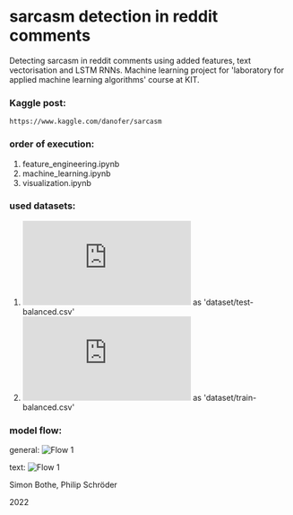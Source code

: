 # sarcasm detection in reddit comments

Detecting sarcasm in reddit comments using added features, text vectorisation and LSTM RNNs.
Machine learning project for 'laboratory for applied machine learning algorithms' course at KIT.

### Kaggle post:
    https://www.kaggle.com/danofer/sarcasm

### order of execution:
1. feature_engineering.ipynb
2. machine_learning.ipynb
3. visualization.ipynb

### used datasets: 
1. ![test-balanced.csv.bz2](https://nlp.cs.princeton.edu/SARC/0.0/main/test-balanced.csv.bz2) as 'dataset/test-balanced.csv'
2. ![train-balanced.csv.bz2](https://nlp.cs.princeton.edu/SARC/0.0/main/train-balanced.csv.bz2) as 'dataset/train-balanced.csv'

### model flow:
general: ![Flow 1](https://github.com/phil-kit/reddit-comment-lama/raw/main/graphs/model_flow.png)


text: ![Flow 1](https://github.com/phil-kit/reddit-comment-lama/raw/main/graphs/text_flow.png)

Simon Bothe, Philip Schröder

2022
